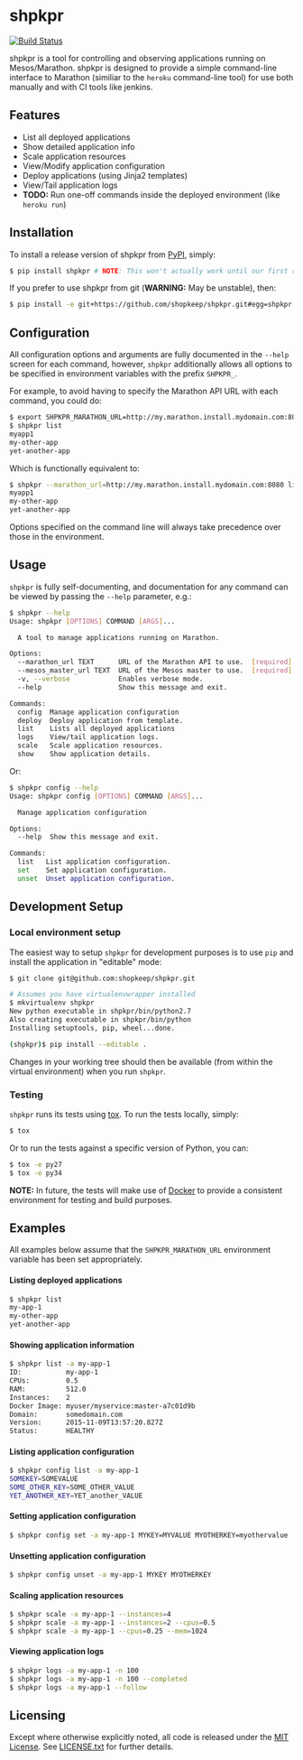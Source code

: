 shpkpr
======

[![Build Status](https://travis-ci.org/shopkeep/shpkpr.svg?branch=master)](https://travis-ci.org/shopkeep/shpkpr)

shpkpr is a tool for controlling and observing applications running on Mesos/Marathon. shpkpr is designed to provide a simple command-line interface to Marathon (similiar to the `heroku` command-line tool) for use both manually and with CI tools like jenkins.


## Features

- List all deployed applications
- Show detailed application info
- Scale application resources
- View/Modify application configuration
- Deploy applications (using Jinja2 templates)
- View/Tail application logs
- **TODO:** Run one-off commands inside the deployed environment (like `heroku run`)


## Installation

To install a release version of shpkpr from [PyPI](https://pypi.python.org), simply:

```bash
$ pip install shpkpr # NOTE: This won't actually work until our first release
```

If you prefer to use shpkpr from git (**WARNING:** May be unstable), then:

```bash
$ pip install -e git+https://github.com/shopkeep/shpkpr.git#egg=shpkpr
```


## Configuration

All configuration options and arguments are fully documented in the `--help` screen for each command, however, `shpkpr` additionally allows all options to be specified in environment variables with the prefix `SHPKPR_`.

For example, to avoid having to specify the Marathon API URL with each command, you could do:

```bash
$ export SHPKPR_MARATHON_URL=http://my.marathon.install.mydomain.com:8080
$ shpkpr list
myapp1
my-other-app
yet-another-app
```

Which is functionally equivalent to:

```bash
$ shpkpr --marathon_url=http://my.marathon.install.mydomain.com:8080 list
myapp1
my-other-app
yet-another-app
```

Options specified on the command line will always take precedence over those in the environment.


## Usage

`shpkpr` is fully self-documenting, and documentation for any command can be viewed by passing the `--help` parameter, e.g.:

```bash
$ shpkpr --help
Usage: shpkpr [OPTIONS] COMMAND [ARGS]...

  A tool to manage applications running on Marathon.

Options:
  --marathon_url TEXT      URL of the Marathon API to use.  [required]
  --mesos_master_url TEXT  URL of the Mesos master to use.  [required]
  -v, --verbose            Enables verbose mode.
  --help                   Show this message and exit.

Commands:
  config  Manage application configuration
  deploy  Deploy application from template.
  list    Lists all deployed applications
  logs    View/tail application logs.
  scale   Scale application resources.
  show    Show application details.
```

Or:

```bash
$ shpkpr config --help
Usage: shpkpr config [OPTIONS] COMMAND [ARGS]...

  Manage application configuration

Options:
  --help  Show this message and exit.

Commands:
  list   List application configuration.
  set    Set application configuration.
  unset  Unset application configuration.
```


## Development Setup

### Local environment setup

The easiest way to setup `shpkpr` for development purposes is to use `pip` and install the application in "editable" mode:

```bash
$ git clone git@github.com:shopkeep/shpkpr.git

# Assumes you have virtualenvwrapper installed
$ mkvirtualenv shpkpr
New python executable in shpkpr/bin/python2.7
Also creating executable in shpkpr/bin/python
Installing setuptools, pip, wheel...done.

(shpkpr)$ pip install --editable .
```

Changes in your working tree should then be available (from within the virtual environment) when you run `shpkpr`.

### Testing

`shpkpr` runs its tests using [tox](https://tox.readthedocs.org/en/latest/). To run the tests locally, simply:

```bash
$ tox
```

Or to run the tests against a specific version of Python, you can:

```bash
$ tox -e py27
$ tox -e py34
```

**NOTE:** In future, the tests will make use of [Docker](http://docker.com) to provide a consistent environment for testing and build purposes.


## Examples

All examples below assume that the `SHPKPR_MARATHON_URL` environment variable has been set appropriately.

#### Listing deployed applications

```bash
$ shpkpr list
my-app-1
my-other-app
yet-another-app
```

#### Showing application information

```bash
$ shpkpr list -a my-app-1
ID:           my-app-1
CPUs:         0.5
RAM:          512.0
Instances:    2
Docker Image: myuser/myservice:master-a7c01d9b
Domain:       somedomain.com
Version:      2015-11-09T13:57:20.827Z
Status:       HEALTHY
```

#### Listing application configuration

```bash
$ shpkpr config list -a my-app-1
SOMEKEY=SOMEVALUE
SOME_OTHER_KEY=SOME_OTHER_VALUE
YET_ANOTHER_KEY=YET_another_VALUE
```

#### Setting application configuration

```bash
$ shpkpr config set -a my-app-1 MYKEY=MYVALUE MYOTHERKEY=myothervalue
```

#### Unsetting application configuration

```bash
$ shpkpr config unset -a my-app-1 MYKEY MYOTHERKEY
```

#### Scaling application resources

```bash
$ shpkpr scale -a my-app-1 --instances=4
$ shpkpr scale -a my-app-1 --instances=2 --cpus=0.5
$ shpkpr scale -a my-app-1 --cpus=0.25 --mem=1024
```

#### Viewing application logs

```bash
$ shpkpr logs -a my-app-1 -n 100
$ shpkpr logs -a my-app-1 -n 100 --completed
$ shpkpr logs -a my-app-1 --follow
```


## Licensing

Except where otherwise explicitly noted, all code is released under the [MIT License](https://tldrlegal.com/license/mit-license). See [LICENSE.txt](LICENSE.txt) for further details.
